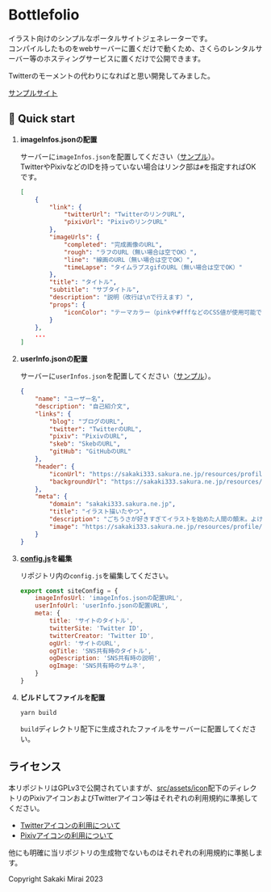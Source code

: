 # Bottlefolio

イラスト向けのシンプルなポータルサイトジェネレーターです。  
コンパイルしたものをwebサーバーに置くだけで動くため、さくらのレンタルサーバー等のホスティングサービスに置くだけで公開できます。

Twitterのモーメントの代わりになればと思い開発してみました。

[サンプルサイト](https://sakaki333.sakura.ne.jp)

## 🚅 Quick start

1. **imageInfos.jsonの配置**

    サーバーに`imageInfos.json`を配置してください（[サンプル](https://sakaki333.sakura.ne.jp/resources/json/imageInfos.json)）。  
    TwitterやPixivなどのIDを持っていない場合はリンク部は`#`を指定すればOKです。

    ```json
    [
        {
            "link": {
                "twitterUrl": "TwitterのリンクURL",
                "pixivUrl": "PixivのリンクURL"
            },
            "imageUrls": {
                "completed": "完成画像のURL",
                "rough": "ラフのURL（無い場合は空でOK）",
                "line": "線画のURL（無い場合は空でOK）",
                "timeLapse": "タイムラプスgifのURL（無い場合は空でOK）"
            },
            "title": "タイトル",
            "subtitle": "サブタイトル",
            "description": "説明（改行は\nで行えます）",
            "props": {
                "iconColor": "テーマカラー（pinkや#fffなどのCSS値が使用可能です）"
            }
        },
        ...
    ]
    ```

2. **userInfo.jsonの配置**

   サーバーに`userInfos.json`を配置してください（[サンプル](https://sakaki333.sakura.ne.jp/resources/json/userInfo.json)）。

    ```json
    {
        "name": "ユーザー名",
        "description": "自己紹介文",
        "links": {
            "blog": "ブログのURL",
            "twitter": "TwitterのURL",
            "pixiv": "PixivのURL",
            "skeb": "SkebのURL",
            "gitHub": "GitHubのURL"
        },
        "header": {
            "iconUrl": "https://sakaki333.sakura.ne.jp/resources/profile/icon.jpg",
            "backgroundUrl": "https://sakaki333.sakura.ne.jp/resources/images/cocoa_6.png"
        },
        "meta": {
            "domain": "sakaki333.sakura.ne.jp",
            "title": "イラスト描いたやつ",
            "description": "ごちうさが好きすぎてイラストを始めた人間の顛末。よければ見てやってください。",
            "image": "https://sakaki333.sakura.ne.jp/resources/profile/icon.jpg"
        }
    }
    ```

3. **[config.js](./src/config.js)を編集**

    リポジトリ内の`config.js`を編集してください。

    ```js
    export const siteConfig = {
        imageInfosUrl: 'imageInfos.jsonの配置URL',
        userInfoUrl: 'userInfo.jsonの配置URL',
        meta: {
            title: 'サイトのタイトル',
            twitterSite: 'Twitter ID',
            twitterCreator: 'Twitter ID',
            ogUrl: 'サイトのURL',
            ogTitle: 'SNS共有時のタイトル',
            ogDescription: 'SNS共有時の説明',
            ogImage: 'SNS共有時のサムネ',
        }
    }
    ```

4. **ビルドしてファイルを配置**

    ```shell
    yarn build
    ```

    `build`ディレクトリ配下に生成されたファイルをサーバーに配置してください。

## ライセンス

本リポジトリはGPLv3で公開されていますが、[src/assets/icon](src/assets/icon)配下のディレクトリのPixivアイコンおよびTwitterアイコン等はそれぞれの利用規約に準拠してください。

* [Twitterアイコンの利用について](https://about.twitter.com/en/who-we-are/brand-toolkit)
* [Pixivアイコンの利用について](https://www.pixiv.co.jp/news/press-kit/)

他にも明確に当リポジトリの生成物でないものはそれぞれの利用規約に準拠します。

Copyright Sakaki Mirai 2023
